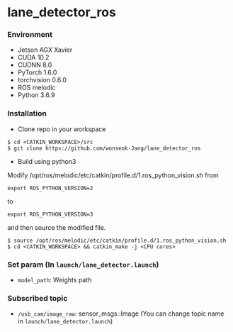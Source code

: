 # lane_detector_ros

### Environment
* Jetson AGX Xavier
* CUDA 10.2
* CUDNN 8.0
* PyTorch 1.6.0
* torchvision 0.6.0
* ROS melodic
* Python 3.6.9

### Installation
* Clone repo in your workspace 
```
$ cd <CATKIN_WORKSPACE>/src
$ git clone https://github.com/wonseok-Jang/lane_detector_ros
```
* Build using python3

Modify /opt/ros/melodic/etc/catkin/profile.d/1.ros_python_vision.sh
from 
```
export ROS_PYTHON_VERSION=2
```
to
```
export ROS_PYTHON_VERSION=3
```
and then source the modified file.
```
$ source /opt/ros/melodic/etc/catkin/profile.d/1.ros_python_vision.sh
$ cd <CATKIN_WORKSPACE> && catkin_make -j <CPU cores>
```

### Set param (In `launch/lane_detector.launch`)
* `model_path`: Weights path

### Subscribed topic
* `/usb_cam/image_raw`: sensor_msgs::Image (You can change topic name in `launch/lane_detector.launch`)




